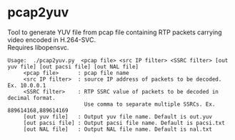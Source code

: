 # pcap2yuv
Tool to generate YUV file from pcap file containing RTP packets carrying video encoded in H.264-SVC.<br>
Requires libopensvc.<br>
```
Usage:  ./pcap2yuv.py  <pcap file> <src IP filter> <SSRC filter> [out yuv file] [out pacsi file] [out NAL file]
     <pcap file>      : pcap file name
     <src IP filter>  : source IP address of packets to be decoded. Ex. 10.0.0.1
     <SSRC filter>    : RTP SSRC value of packets to be decoded in decimal format.
                        Use comma to separate multiple SSRCs. Ex. 889614168,889614169
     [out yuv file]   : Output yuv file name. Default is out.yuv
     [out pacsi file] : Output pacsi file name. Default is pacsi.txt
     [out NAL file]   : Output NAL file name. Default is nal.txt
```
